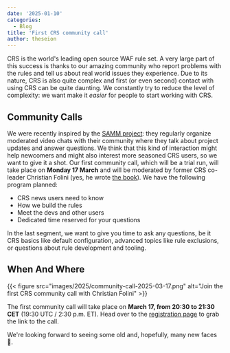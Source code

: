 ```yaml
---
date: '2025-01-10'
categories:
  - Blog
title: 'First CRS community call'
author: theseion
---
```


CRS is the world's leading open source WAF rule set. A very large part of this success is thanks to our amazing community who report problems with the rules and tell us about real world issues they experience. Due to its nature, CRS is also quite complex and first (or even second) contact with using CRS can be quite daunting. We constantly try to reduce the level of complexity: we want make it _easier_ for people to start working with CRS.

## Community Calls

We were recently inspired by the [SAMM project](https://owaspsamm.org): they regularly organize moderated video chats with their community where they talk about project updates and answer questions. We think that this kind of interaction might help newcomers and might also interest more seasoned CRS users, so we want to give it a shot. Our first community call, which will be a trial run, will take place on **Monday 17 March** and will be moderated by former CRS co-leader Christian Folini (yes, he wrote [the book](https://www.feistyduck.com/books/modsecurity-handbook/)). We have the following program planned:
- CRS news users need to know
- How we build the rules
- Meet the devs and other users
- Dedicated time reserved for your questions

In the last segment, we want to give you time to ask any questions, be it CRS basics like default configuration, advanced topics like rule exclusions, or questions about rule development and tooling.

## When And Where

{{< figure src="images/2025/community-call-2025-03-17.png" alt="Join the first CRS community call with Christian Folini" >}}

The first community call will take place on **March 17, from 20:30 to 21:30 CET** (19:30 UTC / 2:30 p.m. ET). Head over to the [registration page](/registration/community-call) to grab the link to the call.

We're looking forward to seeing some old and, hopefully, many new faces :wave:.
